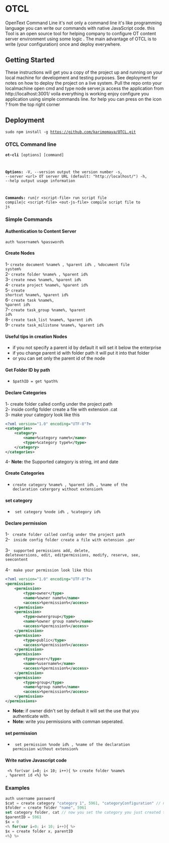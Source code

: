 # OTCL
OpenText Command Line it's not only a command line it's like programming language you can write our commands with native JavaScript code. this Tool is an open source tool for helping company to configure OT content server environment using some logic . The main advantage of OTCL is to write (your configuration) once and deploy everywhere.
## Getting Started
These instructions will get you a copy of the project up and running on your local machine for development and testing purposes. See deployment for notes on how to deploy the project on a live system.
Pull the repo onto your localmachine
open cmd and type node server.js
access the application from http://localhost:3001/
voila everything is working enjoy configure you application using simple commands line. for help you can press on the icon ? from the top right corner
## Deployment
<code>sudo npm install -g https://github.com/karimomaya/OTCL.git</code>

### OTCL Command line
<code>**ot-cli** [options] [command]

**Options:**
  -V, --version                          output the version number
  -s, --server \<url\>                     OT server URL (default: "http://localhost/")
  -h, --help                             output usage information

**Commands:**
  run|r \<script-file\>                    run script file
  compile|c \<script-file\> \<out-js-file\>  compile script file to js 
</code>

### Simple Commands 
#### Authentication to Content Server
<code>auth %username% %password%</code>
#### Create Nodes
1- <code>create document %name% , %parent id% , %document file system% </code> <br>
2- <code>create folder %name% , %parent id% </code> <br>
3- <code>create news %name%, %parent id%</code> <br>
4- <code>create project %name%, %parent id%</code> <br>
5- <code>create shortcut %name%, %parent id%</code> <br>
6- <code>create task %name%, %parent id%</code> <br>
7- <code>create task_group %name%, %parent id%</code> <br>
8- <code>create task_list %name%, %parent id%</code> <br>
9- <code>create task_milistone %name%, %parent id%</code> <br>
#### Useful tips in creation Nodes
* if you not specify a parent id by default it will set it below the enterprise
* if you change parent id with folder path it will put it into that folder
* or you can set only the parent id of the node
#### Get Folder ID by path
* <code>$pathID = get %path% </code> <br>
#### Declare Categories
1- create folder called config under the project path <br>
2- inside config folder create a file with extension .cat <br> 
3- make your category look like this <br>
```xml
<?xml version="1.0" encoding="UTF-8"?>
<categories>
	<category>
		<name>%category name%</name>
		<type>%category type%</type>
	</category>
</categories>
```
4- <b>Note: </b> the Supported category is string, int and date
#### Create Categories
* <code>create category %name% , %parent id% , %name of the declaration catergory without extension% </code> <br>
#### set category
* <code> set category %node id% , %category id% </code> <br>
#### Declare permission
1- <code> create folder called config under the project path </code> <br>
2- <code> inside config folder create a file with extension .per </code> <br>
3- <code> supported permissions add, delete, deleteversions, edit, editpermissions, modify, reserve, see, seecontent </code> <br>
4- <code> make your permission look like this </code> <br>
```xml
<?xml version="1.0" encoding="UTF-8"?>
<permissions>
	<permission>
		<type>owner</type>
		<name>%owner name%</name>
		<access>%permission%</access>
	</permission>
	<permission>
		<type>ownergroup</type>
		<name>%owner group name%</name>
		<access>%permission%</access>
	</permission>
	<permission>
		<type>public</type>
		<access>%permission%</access>
	</permission>
	<permission>
		<type>user</type>
		<name>%username%</name>
		<access>%permission%</access>
	</permission>
	<permission>
		<type>group</type>
		<name>%group name%</name>
		<access>%permission%</access>
	</permission>
</permissions>
```
* <b>Note: </b> if owner didn't set by default it will set the use that you authenticate with.
* <b>Note: </b> write you permissions with comman seperated.
#### set permission
* <code> set permission %node id% , %name of the declaration permission without extension% </code> <br>
#### Write native Javascript code
<code> <% for(var i=0; i< 10; i++){ %> create folder %name% , %parent id <%} %> </code>

### Examples 
```js
auth username password 
$cat = create category "category 1", 5961, "categoryConfiguration" // note that the variable cat hold the id of the category 
$folder = create folder "name", 5961
set category folder, cat // now you set the category you just created to the folder you just created :) 
$parentID = 5961
$x = 0
<% for(var i=0; i< 10; i++){ %> 
$x = create folder x, parentID 
<%} %>
```

